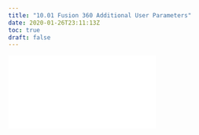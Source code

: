 ```yaml
---
title: "10.01 Fusion 360 Additional User Parameters"
date: 2020-01-26T23:11:13Z
toc: true
draft: false
---
```


![Link to included file content](../../../../3d-modeling/fusion-360/fusion-360-additional-user-parameters.md)

